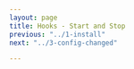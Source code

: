 ```yaml
---
layout: page
title: Hooks - Start and Stop
previous: "../1-install"
next: "../3-config-changed"

---
```

